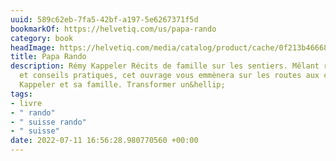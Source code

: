 ```yaml
---
uuid: 589c62eb-7fa5-42bf-a197-5e6267371f5d
bookmarkOf: https://helvetiq.com/us/papa-rando
category: book
headImage: https://helvetiq.com/media/catalog/product/cache/0f213b46668bdde79a4a229e39f9d27c/p/a/paparando_fr_cover-mockup_1000x1000_1.png
title: Papa Rando
description: Rémy Kappeler Récits de famille sur les sentiers. Mêlant récits personnels
  et conseils pratiques, cet ouvrage vous emmènera sur les routes aux côtés de Rémy
  Kappeler et sa famille. Transformer un&hellip;
tags:
- livre
- " rando"
- " suisse rando"
- " suisse"
date: 2022-07-11 16:56:28.980770560 +00:00
---
```

